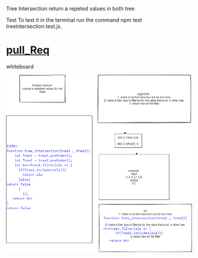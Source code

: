 Tree Intersection
return a repeted values in both tree

Test
To test it in the terminal run the command npm test treeintersection.test.js.

# [pull_Req](https://github.com/ayoubkandah/data-structures-and-algorithms/pull/39)

whiteboard


![img](./code32.png)
